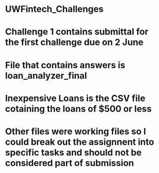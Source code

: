 # UWFintech_Challenges

# Challenge 1 contains submittal for the first challenge due on 2 June
  # File that contains answers is loan_analyzer_final
  # Inexpensive Loans is the CSV file cotaining the loans of $500 or less
# Other files were working files so I could break out the assignnent into specific tasks and should not be considered part of submission
